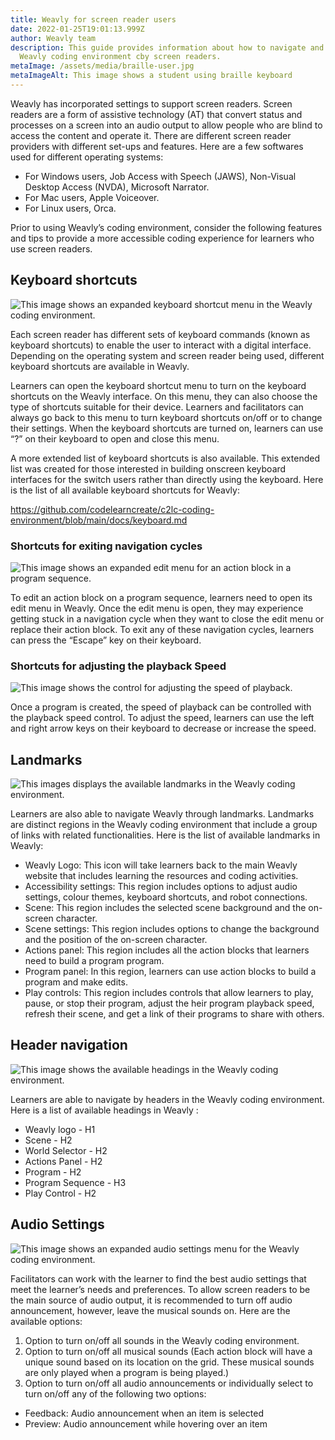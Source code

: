 ```yaml
---
title: Weavly for screen reader users
date: 2022-01-25T19:01:13.999Z
author: Weavly team
description: This guide provides information about how to navigate and use the
  Weavly coding environment cby screen readers.
metaImage: /assets/media/braille-user.jpg
metaImageAlt: This image shows a student using braille keyboard
---
```

Weavly has incorporated settings to support screen readers. Screen readers are a form of assistive technology (AT) that convert status and processes on a screen into an audio output to allow people who are blind to access the content and operate it. There are different screen reader providers with different set-ups and features. Here are a few softwares used for different operating systems:

* For Windows users, Job Access with Speech (JAWS), Non-Visual Desktop Access (NVDA), Microsoft Narrator.
* For Mac users, Apple Voiceover.
* For Linux users, Orca.

Prior to using Weavly’s coding environment, consider the following features and tips to provide a more accessible coding experience for learners who use screen readers.

## Keyboard shortcuts

![This image shows an expanded keyboard shortcut menu in the Weavly coding environment. ](/assets/media/keyboard-shortcut-menu.jpg "Weavly keyboard shortcut menu")

Each screen reader has different sets of keyboard commands (known as keyboard shortcuts) to enable the user to interact with a digital interface. Depending on the operating system and screen reader being used, different keyboard shortcuts are available in Weavly.

Learners can open the keyboard shortcut menu to turn on the keyboard shortcuts on the Weavly interface. On this menu, they can also choose the type of shortcuts suitable for their device. Learners and facilitators can always go back to this menu to turn keyboard shortcuts on/off or to change their settings. When the keyboard shortcuts are turned on, learners can use “?” on their keyboard to open and close this menu.

A more extended list of keyboard shortcuts is also available. This extended list was created for those interested in building onscreen keyboard interfaces for the switch users rather than directly using the keyboard. Here is the list of all available keyboard shortcuts for Weavly:

<https://github.com/codelearncreate/c2lc-coding-environment/blob/main/docs/keyboard.md>

### Shortcuts for exiting navigation cycles

![This image shows an expanded edit menu for an action block in a program sequence. ](/assets/media/edit-menu.png "Action block's edit menu")

To edit an action block on a program sequence, learners need to open its edit menu in Weavly. Once the edit menu is open, they may experience getting stuck in a navigation cycle when they want to close the edit menu or replace their action block. To exit any of these navigation cycles, learners can press the “Escape” key on their keyboard.

### Shortcuts for adjusting the playback Speed

![This image shows the control for adjusting the speed of playback. ](/assets/media/playback-speed.jpg "Weavly playback speed")

Once a program is created, the speed of playback can be controlled with the playback speed control. To adjust the speed, learners can use the left and right arrow keys on their keyboard to decrease or increase the speed.

## Landmarks

![This images displays the available landmarks in the Weavly coding environment. ](/assets/media/landmarks.jpg "Weavly landmarks")

Learners are also able to navigate Weavly through landmarks. Landmarks are distinct regions in the Weavly coding environment that include a group of links with related functionalities. Here is the list of available landmarks in Weavly:

* Weavly Logo: This icon will take learners back to the main Weavly website that includes learning the resources and coding activities.
* Accessibility settings: This region includes options to adjust audio settings, colour themes, keyboard shortcuts, and robot connections.
* Scene: This region includes the selected scene background and the on-screen character.
* Scene settings: This region includes options to change the background and the position of the on-screen character.
* Actions panel: This region includes all the action blocks that learners need to build a program program.
* Program panel: In this region, learners can use action blocks to build a program and make edits.
* Play controls: This region includes controls that allow learners to play, pause, or stop their program, adjust the heir program playback speed, refresh their scene, and get a link of their programs to share with others.

## Header navigation

![This image shows the available headings in the Weavly coding environment. ](/assets/media/header-navigation.jpg "Weavly headings")

Learners are able to navigate by headers in the Weavly coding environment. Here is a list of available headings in Weavly :

* Weavly logo - H1
* Scene - H2
* World Selector - H2
* Actions Panel - H2
* Program - H2
* Program Sequence [](http://7.play/)- H3
* Play Control - H2

[](http://7.play/)

## Audio Settings

![This image shows an expanded audio settings menu for the Weavly coding environment. ](/assets/media/audio-settings.png "Weavly audio settings menu")

Facilitators can work with the learner to find the best audio settings that meet the learner’s needs and preferences. To allow screen readers to be the main source of audio output, it is recommended to turn off audio announcement, however, leave the musical sounds on. Here are the available options:

1. Option to turn on/off all sounds in the Weavly coding environment.
2. Option to turn on/off all musical sounds (Each action block will have a unique sound based on its location on the grid. These musical sounds are only played when a program is being played.)
3. Option to turn on/off all audio announcements or individually select to turn on/off any of the following two options: 

* Feedback: Audio announcement when an item is selected
* Preview: Audio announcement while hovering over an item